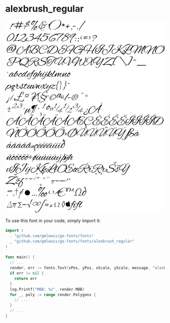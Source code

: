 # alexbrush_regular

![alexbrush_regular](alexbrush_regular.png)

To use this font in your code, simply import it:

```go
import (
  . "github.com/gmlewis/go-fonts/fonts"
  _ "github.com/gmlewis/go-fonts/fonts/alexbrush_regular"
)

func main() {
  // ...
  render, err := fonts.Text(xPos, yPos, xScale, yScale, message, "alexbrush_regular", Center)
  if err != nil {
    return err
  }
  log.Printf("MBB: %v", render.MBB)
  for _, poly := range render.Polygons {
    // ...
  }
  // ...
}
```
